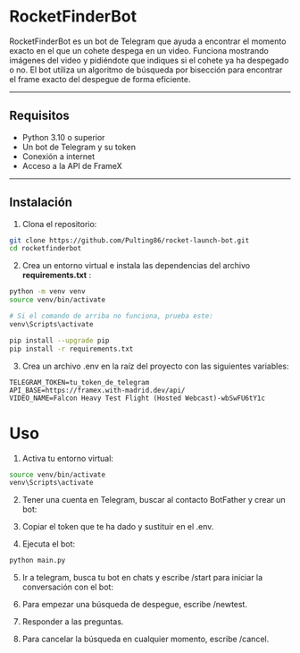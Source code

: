 # RocketFinderBot

RocketFinderBot es un bot de Telegram que ayuda a encontrar el momento exacto en el que un cohete despega en un video. Funciona mostrando imágenes del video y pidiéndote que indiques si el cohete ya ha despegado o no. El bot utiliza un algoritmo de búsqueda por bisección para encontrar el frame exacto del despegue de forma eficiente.

---

## Requisitos

- Python 3.10 o superior
- Un bot de Telegram y su token
- Conexión a internet
- Acceso a la API de FrameX

---

## Instalación

1. Clona el repositorio:

```bash
git clone https://github.com/Pulting86/rocket-launch-bot.git
cd rocketfinderbot
```
2. Crea un entorno virtual e instala las dependencias del archivo **requirements.txt** :

```bash
python -m venv venv
source venv/bin/activate

# Si el comando de arriba no funciona, prueba este:
venv\Scripts\activate

pip install --upgrade pip
pip install -r requirements.txt
```
3. Crea un archivo .env en la raíz del proyecto con las siguientes variables:
```env
TELEGRAM_TOKEN=tu_token_de_telegram
API_BASE=https://framex.with-madrid.dev/api/
VIDEO_NAME=Falcon Heavy Test Flight (Hosted Webcast)-wbSwFU6tY1c
```

# Uso
1. Activa tu entorno virtual:
```bash
source venv/bin/activate
venv\Scripts\activate
```
2. Tener una cuenta en Telegram, buscar al contacto BotFather y crear un bot:


3. Copiar el token que te ha dado y sustituir en el .env.


4. Ejecuta el bot:
```bash
python main.py
```

5. Ir a telegram, busca tu bot en chats y escribe /start para iniciar la conversación con el bot:


6. Para empezar una búsqueda de despegue, escribe /newtest.


7. Responder a las preguntas.


8. Para cancelar la búsqueda en cualquier momento, escribe /cancel.
